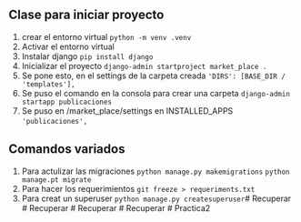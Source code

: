 ## Clase para iniciar proyecto

1. crear el entorno virtual  `python -m venv .venv`
2. Activar el entorno virtual
3. Instalar django `pip install django`
4. Inicializar el proyecto `django-admin startproject market_place .`
5. Se pone esto, en el settings de la carpeta creada `'DIRS': [BASE_DIR / 'templates'],`
6. Se puso el comando en la consola para crear una carpeta `django-admin startapp publicaciones`
7. Se puso en /market_place/settings en INSTALLED_APPS `'publicaciones',`


## Comandos variados
1. Para actulizar las migraciones `python manage.py makemigrations` `python manage.pt migrate`
2. Para hacer los requerimientos `git freeze > requeriments.txt`
3. Para creat un superuser `python manage.py createsuperuser`#   R e c u p e r a r  
 #   R e c u p e r a r  
 #   R e c u p e r a r  
 #   R e c u p e r a r  
 #   P r a c t i c a 2  
 